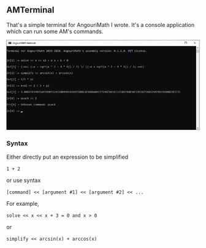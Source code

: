 ## AMTerminal

That's a simple terminal for AngouriMath I wrote. It's a console application which
can run some AM's commands.

<img src="./screenshot.png">

### Syntax

Either directly put an expression to be simplified

```
1 + 2
```

or use syntax

```
[command] << [argument #1] << [argument #2] << ...
```

For example,

```
solve << x << x + 3 = 0 and x > 0
```

or

```
simplify << arcsin(x) + arccos(x)
```